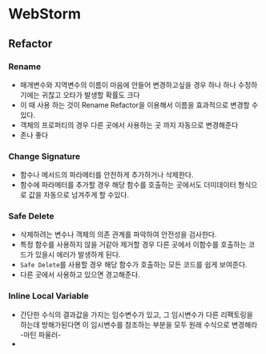 # WebStorm

## Refactor

### Rename
* 매개변수와 지역변수의 이름이 마음에 안들어 변경하고싶을 경우 하나 하나 수정하기에는 귀찮고 오타가 발생할 확률도 크다
* 이 때 사용 하는 것이 Rename Refactor을 이용해서 이름을 효과적으로 변경할 수 있다.
* 객체의 프로퍼티의 경우 다른 곳에서 사용하는 곳 까지 자동으로 변경해준다
* 존나 좋다

### Change Signature
* 함수나 메서드의 파라메터를 안전하게 추가하거나 삭제한다.
* 함수에 파라메터를 추가할 경우 해당 함수를 호출하는 곳에서도 더미데이터 형식으로 값을 자동으로 넘겨주게 할 수있다.

### Safe Delete
* 삭제하려는 변수나 객체의 의존 관계를 파악하여 안전성을 검사한다.
* 특정 함수를 사용하지 않을 거같아 제거할 경우 다른 곳에서 이함수를 호출하는 코드가 있을시 에러가 발생하게 된다.
* `Safe Delete`를 사용할 경우 해당 함수가 호출하는 모든 코드를 쉽게 보여준다.
* 다른 곳에서 사용하고 있으면 경고해준다.

### Inline Local Variable

* 간단한 수식의 결과값을 가지는 임수변수가 있고, 그 임시변수가 다른 리팩토링을 하는데 방해가된다면 이 임시변수를 참조하는 부분을 모두 원래 수식으로 변경해라 -마틴 파울러-
* 
